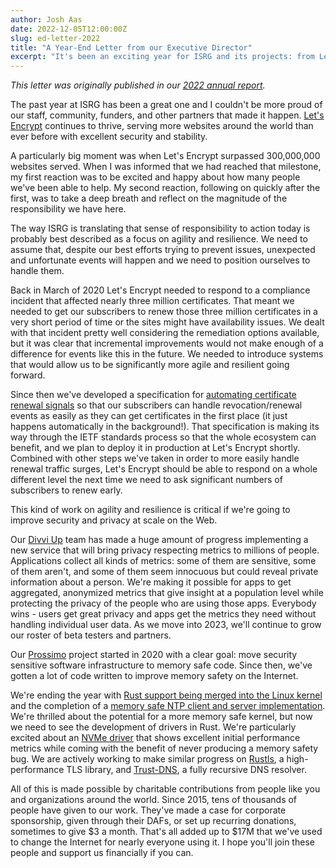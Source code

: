 ```yaml
---
author: Josh Aas
date: 2022-12-05T12:00:00Z
slug: ed-letter-2022
title: "A Year-End Letter from our Executive Director"
excerpt: "It's been an exciting year for ISRG and its projects: from Let's Encrypt issuing its three billionth certificate to Prossimo supporting the efforts to get Rust into the Linux kernel."
---
```


_This letter was originally published in our [2022 annual report](https://www.abetterinternet.org/documents/2022-ISRG-Annual-Report.pdf)._

The past year at ISRG has been a great one and I couldn't be more proud of our staff, community, funders, and other partners that made it happen. [Let's Encrypt](https://letsencrypt.org/) continues to thrive, serving more websites around the world than ever before with excellent security and stability.

A particularly big moment was when Let's Encrypt surpassed 300,000,000 websites served. When I was informed that we had reached that milestone, my first reaction was to be excited and happy about how many people we've been able to help. My second reaction, following on quickly after the first, was to take a deep breath and reflect on the magnitude of the responsibility we have here.

The way ISRG is translating that sense of responsibility to action today is probably best described as a focus on agility and resilience. We need to assume that, despite our best efforts trying to prevent issues, unexpected and unfortunate events will happen and we need to position ourselves to handle them.

Back in March of 2020 Let's Encrypt needed to respond to a compliance incident that affected nearly three million certificates. That meant we needed to get our subscribers to renew those three million certificates in a very short period of time or the sites might have availability issues. We dealt with that incident pretty well considering the remediation options available, but it was clear that incremental improvements would not make enough of a difference for events like this in the future. We needed to introduce systems that would allow us to be significantly more agile and resilient going forward.

Since then we've developed a specification for [automating certificate renewal signals](https://datatracker.ietf.org/doc/draft-ietf-acme-ari/00/) so that our subscribers can handle revocation/renewal events as easily as they can get certificates in the first place (it just happens automatically in the background!). That specification is making its way through the IETF standards process so that the whole ecosystem can benefit, and we plan to deploy it in production at Let's Encrypt shortly. Combined with other steps we've taken in order to more easily handle renewal traffic surges, Let's Encrypt should be able to respond on a whole different level the next time we need to ask significant numbers of subscribers to renew early.

This kind of work on agility and resilience is critical if we're going to improve security and privacy at scale on the Web.

Our [Divvi Up](https://divviup.org/) team has made a huge amount of progress implementing a new service that will bring privacy respecting metrics to millions of people. Applications collect all kinds of metrics: some of them are sensitive, some of them aren't, and some of them seem innocuous but could reveal private information about a person. We're making it possible for apps to get aggregated, anonymized metrics that give insight at a population level while protecting the privacy of the people who are using those apps. Everybody wins - users get great privacy and apps get the metrics they need without handling individual user data. As we move into 2023, we'll continue to grow our roster of beta testers and partners.

Our [Prossimo](https://www.memorysafety.org/) project started in 2020 with a clear goal: move security sensitive software infrastructure to memory safe code. Since then, we've gotten a lot of code written to improve memory safety on the Internet.

We're ending the year with [Rust support being merged into the Linux kernel](https://git.kernel.org/pub/scm/linux/kernel/git/torvalds/linux.git/commit/?id=8aebac82933ff1a7c8eede18cab11e1115e2062b) and the completion of a [memory safe NTP client and server implementation](https://github.com/memorysafety/ntpd-rs). We're thrilled about the potential for a more memory safe kernel, but now we need to see the development of drivers in Rust. We're particularly excited about an [NVMe driver](https://lpc.events/event/16/contributions/1180/attachments/1017/1961/deck.pdf) that shows excellent initial performance metrics while coming with the benefit of never producing a memory safety bug. We are actively working to make similar progress on [Rustls](https://www.memorysafety.org/initiative/rustls/), a high-performance TLS library, and [Trust-DNS](https://www.memorysafety.org/initiative/dns/), a fully recursive DNS resolver.

All of this is made possible by charitable contributions from people like you and organizations around the world. Since 2015, tens of thousands of people have given to our work. They've made a case for corporate sponsorship, given through their DAFs, or set up recurring donations, sometimes to give $3 a month. That's all added up to $17M that we've used to change the Internet for nearly everyone using it. I hope you'll join these people and support us financially if you can.
